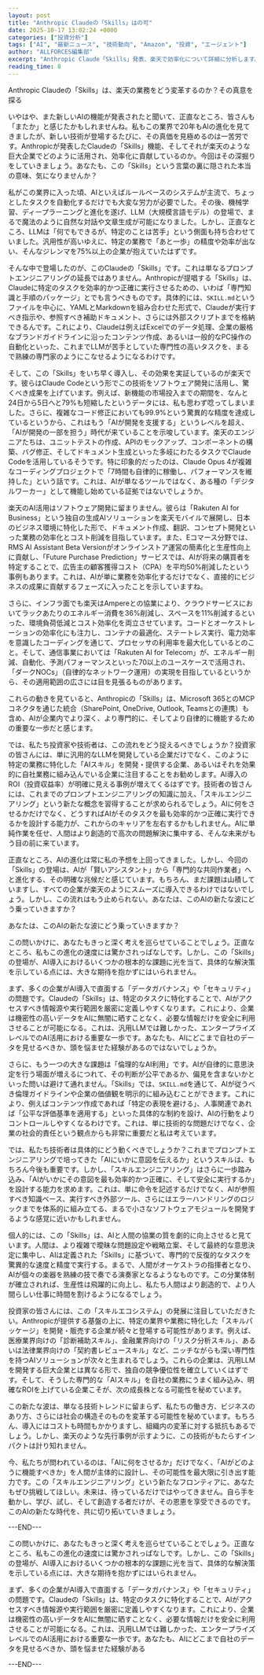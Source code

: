 ```yaml
---
layout: post
title: "Anthropic Claudeの「Skills」はの可"
date: 2025-10-17 13:02:24 +0000
categories: ["投資分析"]
tags: ["AI", "最新ニュース", "技術動向", "Amazon", "投資", "エージェント"]
author: "ALLFORCES編集部"
excerpt: "Anthropic Claude「Skills」発表、楽天で効率化について詳細に分析します。"
reading_time: 8
---
```


Anthropic Claudeの「Skills」は、楽天の業務をどう変革するのか？その真意を探る

いやはや、また新しいAIの機能が発表されたと聞いて、正直なところ、皆さんも「またか」と感じたかもしれませんね。私もこの業界で20年もAIの進化を見てきましたが、新しい技術が登場するたびに、その真価を見極めるのは一苦労です。Anthropicが発表したClaudeの「Skills」機能、そしてそれが楽天のような巨大企業でどのように活用され、効率化に貢献しているのか。今回はその深掘りをしていきましょう。あなたも、この「Skills」という言葉の裏に隠された本当の意味、気になりませんか？

私がこの業界に入った頃、AIといえばルールベースのシステムが主流で、ちょっとしたタスクを自動化するだけでも大変な労力が必要でした。その後、機械学習、ディープラーニングと進化を遂げ、LLM（大規模言語モデル）の登場で、まるで魔法のように自然な対話や文章生成が可能になりました。しかし、正直なところ、LLMは「何でもできるが、特定のことは苦手」という側面も持ち合わせていました。汎用性が高いゆえに、特定の業務で「あと一歩」の精度や効率が出ない、そんなジレンマを75%以上の企業が抱えていたはずです。

そんな中で登場したのが、このClaudeの「Skills」です。これは単なるプロンプトエンジニアリングの延長ではありません。Anthropicが提唱する「Skills」は、Claudeに特定のタスクを効率的かつ正確に実行させるための、いわば「専門知識と手順のパッケージ」とでも言うべきものです。具体的には、`SKILL.md`というファイルを中心に、YAMLとMarkdownを組み合わせた形式で、Claudeが実行すべき指示や、参照すべき補助ドキュメント、さらには外部スクリプトまでを格納できるんです。これにより、Claudeは例えばExcelでのデータ処理、企業の厳格なブランドガイドラインに沿ったコンテンツ作成、あるいは一般的なPC操作の自動化といった、これまでLLMが苦手としていた専門性の高いタスクを、まるで熟練の専門家のようにこなせるようになるわけです。

そして、この「Skills」をいち早く導入し、その効果を実証しているのが楽天です。彼らはClaude Codeという形でこの技術をソフトウェア開発に活用し、驚くべき成果を上げています。例えば、新機能の市場投入までの期間を、なんと24日から5日へと79%も短縮したというデータには、私も思わず唸ってしまいました。さらに、複雑なコード修正においても99.9%という驚異的な精度を達成しているというから、これはもう「AIが開発を支援する」というレベルを超え、「AIが開発の一部を担う」時代が来ていることを示唆しています。楽天のエンジニアたちは、ユニットテストの作成、APIのモックアップ、コンポーネントの構築、バグ修正、そしてドキュメント生成といった多岐にわたるタスクでClaude Codeを活用しているそうです。特に印象的だったのは、Claude Opus 4が複雑なコーディングプロジェクトで「7時間も自律的に稼働し、パフォーマンスを維持した」という話です。これは、AIが単なるツールではなく、ある種の「デジタルワーカー」として機能し始めている証拠ではないでしょうか。

楽天のAI活用はソフトウェア開発に留まりません。彼らは「Rakuten AI for Business」という独自の生成AIソリューションを楽天モバイルで展開し、日本のビジネス環境に特化した形で、ドキュメント作成、翻訳、コンセプト開発といった業務の効率化とコスト削減を目指しています。また、Eコマース分野では、RMS AI Assistant Beta Versionがオンラインストア運営の簡素化と生産性向上に貢献し、「Future Purchase Prediction」サービスでは、AIが将来の購買者を特定することで、広告主の顧客獲得コスト（CPA）を平均50%削減したという事例もあります。これは、AIが単に業務を効率化するだけでなく、直接的にビジネスの成果に貢献するフェーズに入ったことを示していますね。

さらに、インフラ面でも楽天はAmpereとの協業により、クラウドサービスにおいてラックあたりのエネルギー消費を36%削減し、スペースを11%削減するといった、環境負荷低減とコスト効率化を両立させています。コードとオーケストレーションの効率化にも注力し、コンテナの最適化、ステートレス実行、電力効率を意識したコーディングを通じて、プロセッサの利用率を最大化しているとのこと。そして、通信事業においては「Rakuten AI for Telecom」が、エネルギー削減、自動化、予測パフォーマンスといった70以上のユースケースで活用され、「ダークNOCs」（自律的なネットワーク運用）の実現を目指しているというから、その適用範囲の広さには目を見張るものがあります。

これらの動きを見ていると、Anthropicの「Skills」は、Microsoft 365とのMCPコネクタを通じた統合（SharePoint, OneDrive, Outlook, Teamsとの連携）も含め、AIが企業内でより深く、より専門的に、そしてより自律的に機能するための重要な一歩だと感じます。

では、私たち投資家や技術者は、この流れをどう捉えるべきでしょうか？投資家の皆さんには、単に汎用的なLLMを開発している企業だけでなく、このように特定の業務に特化した「AIスキル」を開発・提供する企業、あるいはそれを効果的に自社業務に組み込んでいる企業に注目することをお勧めします。AI導入のROI（投資収益率）が明確に見える事例が増えてくるはずです。技術者の皆さんには、これまでのプロンプトエンジニアリングの知識に加え、「スキルエンジニアリング」という新たな概念を習得することが求められるでしょう。AIに何をさせるかだけでなく、どうすればAIがそのタスクを最も効率的かつ正確に実行できるかを設計する能力が、これからのキャリアを左右するかもしれません。AIに単純作業を任せ、人間はより創造的で高次の問題解決に集中する、そんな未来がもう目の前に来ています。

正直なところ、AIの進化は常に私の予想を上回ってきました。しかし、今回の「Skills」の登場は、AIが「賢いアシスタント」から「専門的な共同作業者」へと進化する、その明確な兆候だと感じています。もちろん、まだ課題は山積していますし、すべての企業が楽天のようにスムーズに導入できるわけではないでしょう。しかし、この流れはもう止められない。あなたは、このAIの新たな波にどう乗っていきますか？

あなたは、このAIの新たな波にどう乗っていきますか？

この問いかけに、あなたもきっと深く考えを巡らせていることでしょう。正直なところ、私もこの進化の速度には驚かされっぱなしです。しかし、この「Skills」の登場が、AI導入におけるいくつかの根本的な課題に光を当て、具体的な解決策を示している点には、大きな期待を抱かずにはいられません。

まず、多くの企業がAI導入で直面する「データガバナンス」や「セキュリティ」の問題です。Claudeの「Skills」は、特定のタスクに特化することで、AIがアクセスすべき情報源や実行範囲を厳密に定義しやすくなります。これにより、企業は機密性の高いデータをAIに無闇に晒すことなく、必要な情報だけを安全に利用させることが可能になる。これは、汎用LLMでは難しかった、エンタープライズレベルでのAI活用における重要な一歩です。あなたも、AIにどこまで自社のデータを見せるべきか、頭を悩ませた経験があるのではないでしょうか。

さらに、もう一つの大きな課題は「倫理的なAI利用」です。AIが自律的に意思決定を行う場面が増えるにつれて、その判断が公平であるか、偏見を含まないかといった問いは避けて通れません。「Skills」では、`SKILL.md`を通じて、AIが従うべき倫理ガイドラインや企業の価値観を明示的に組み込むことができます。これにより、例えばコンテンツ作成であれば「特定の表現を避ける」、人事関連であれば「公平な評価基準を適用する」といった具体的な制約を設け、AIの行動をよりコントロールしやすくなるわけです。これは、単に技術的な問題だけでなく、企業の社会的責任という観点からも非常に重要だと私は考えています。

では、私たち技術者は具体的にどう動くべきでしょうか？これまでプロンプトエンジニアリングで培ってきた「AIにいかに意図を伝えるか」というスキルは、もちろん今後も重要です。しかし、「スキルエンジニアリング」はさらに一歩踏み込み、「AIがいかにその意図を最も効率的かつ正確に、そして安全に実行するか」を設計する能力を求めます。これは、単に命令を記述するだけでなく、AIが参照すべき知識ベース、実行すべき外部ツール、さらにはエラーハンドリングのロジックまでを体系的に組み立てる、まるで小さなソフトウェアモジュールを開発するような感覚に近いかもしれません。

個人的には、この「Skills」は、AIと人間の協業の質を劇的に向上させると見ています。人間は、より複雑で曖昧な問題設定や戦略立案、そして最終的な意思決定に集中し、AIは定義された「Skills」に基づいて、専門的で反復的なタスクを驚異的な速度と精度で実行する。まるで、人間がオーケストラの指揮者となり、AIが個々の楽器を熟練の技で奏でる演奏家となるようなものです。この分業体制が確立されれば、生産性は飛躍的に向上し、私たち人間はより創造的で、より人間らしい仕事に時間を割けるようになるでしょう。

投資家の皆さんには、この「スキルエコシステム」の発展に注目していただきたい。Anthropicが提供する基盤の上に、特定の業界や業務に特化した「スキルパッケージ」を開発・販売する企業が続々と登場する可能性があります。例えば、医療業界向けの「診断補助スキル」、金融業界向けの「リスク分析スキル」、あるいは法律業界向けの「契約書レビュースキル」など、ニッチながらも深い専門性を持つAIソリューションが次々と生まれるでしょう。これらの企業は、汎用LLMを開発する巨大企業とは異なる形で、独自の競争優位性を確立していくはずです。そして、そうした専門的な「AIスキル」を自社の業務にうまく組み込み、明確なROIを上げている企業こそが、次の成長株となる可能性を秘めています。

この新たな波は、単なる技術トレンドに留まらず、私たちの働き方、ビジネスのあり方、さらには社会の構造そのものを変革する可能性を秘めています。もちろん、導入にはコストも時間もかかりますし、組織内の変革に対する抵抗もあるでしょう。しかし、楽天のような先行事例が示すように、この技術がもたらすインパクトは計り知れません。

今、私たちが問われているのは、「AIに何をさせるか」だけでなく、「AIがどのように機能すべきか」を人間が主体的に設計し、その可能性を最大限に引き出す能力です。この「スキルエンジニアリング」という新たなフロンティアに、あなたもぜひ挑戦してほしい。未来は、待っているだけではやってきません。自ら手を動かし、学び、試し、そして創造する者だけが、その恩恵を享受できるのです。このAIの新たな時代を、共に切り拓いていきましょう。

---END---

この問いかけに、あなたもきっと深く考えを巡らせていることでしょう。正直なところ、私もこの進化の速度には驚かされっぱなしです。しかし、この「Skills」の登場が、AI導入におけるいくつかの根本的な課題に光を当て、具体的な解決策を示している点には、大きな期待を抱かずにはいられません。

まず、多くの企業がAI導入で直面する「データガバナンス」や「セキュリティ」の問題です。Claudeの「Skills」は、特定のタスクに特化することで、AIがアクセスすべき情報源や実行範囲を厳密に定義しやすくなります。これにより、企業は機密性の高いデータをAIに無闇に晒すことなく、必要な情報だけを安全に利用させることが可能になる。これは、汎用LLMでは難しかった、エンタープライズレベルでのAI活用における重要な一歩です。あなたも、AIにどこまで自社のデータを見せるべきか、頭を悩ませた経験がある

---END---